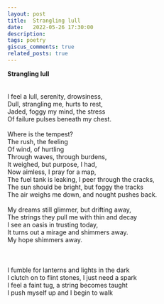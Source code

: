 ```yaml
---
layout: post
title:  Strangling lull
date:   2022-05-26 17:30:00
description:
tags: poetry
giscus_comments: true
related_posts: true
---
```


<div class="poem">
<b>Strangling lull</b><br><br><br>I feel a lull, serenity, drowsiness,<br>Dull, strangling me, hurts to rest,<br>Jaded, foggy my mind, the stress<br>Of failure pulses beneath my chest.<br><br>Where is the tempest?<br>The rush, the feeling<br>Of wind, of hurtling<br>Through waves, through burdens,<br>It weighed, but purpose, I had,<br>Now aimless, I pray for a map,<br>The fuel tank is leaking, I peer through the cracks,<br>The sun should be bright, but foggy the tracks<br>The air weighs me down, and nought pushes back.<br><br>My dreams still glimmer, but drifting away,<br>The strings they pull me with thin and decay<br>I see an oasis in trusting today,<br>It turns out a mirage and shimmers away.<br>My hope shimmers away.<br><br><br><br>I fumble for lanterns and lights in the dark<br>I clutch on to flint stones, I just need a spark<br>I feel a faint tug, a string becomes taught<br>I push myself up and I begin to walk</div>
